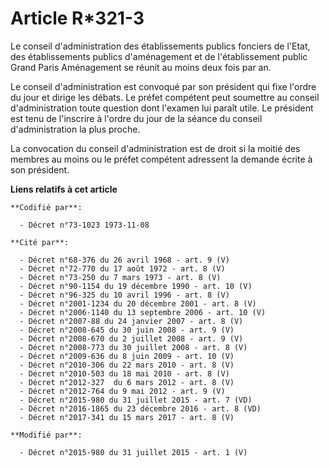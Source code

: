 # Article R*321-3

Le conseil d'administration des établissements publics fonciers de l'Etat, des établissements publics d'aménagement et de
l'établissement public Grand Paris Aménagement  se réunit au moins deux fois par an. 

Le conseil d'administration est convoqué par son président qui fixe l'ordre du jour et dirige les débats. Le préfet compétent
peut soumettre au conseil d'administration toute question dont l'examen lui paraît utile. Le président est tenu de l'inscrire
à l'ordre du jour de la séance du conseil d'administration la plus proche. 

La convocation du conseil d'administration est de droit si la moitié des membres au moins ou le préfet compétent adressent la
demande écrite à son président.

**Liens relatifs à cet article**

	**Codifié par**:

	  - Décret n°73-1023 1973-11-08

	**Cité par**:

	  - Décret n°68-376 du 26 avril 1968 - art. 9 (V)
	  - Décret n°72-770 du 17 août 1972 - art. 8 (V)
	  - Décret n°73-250 du 7 mars 1973 - art. 8 (V)
	  - Décret n°90-1154 du 19 décembre 1990 - art. 10 (V)
	  - Décret n°96-325 du 10 avril 1996 - art. 8 (V)
	  - Décret n°2001-1234 du 20 décembre 2001 - art. 8 (V)
	  - Décret n°2006-1140 du 13 septembre 2006 - art. 10 (V)
	  - Décret n°2007-88 du 24 janvier 2007 - art. 8 (V)
	  - Décret n°2008-645 du 30 juin 2008 - art. 9 (V)
	  - Décret n°2008-670 du 2 juillet 2008 - art. 9 (V)
	  - Décret n°2008-773 du 30 juillet 2008 - art. 8 (V)
	  - Décret n°2009-636 du 8 juin 2009 - art. 10 (V)
	  - Décret n°2010-306 du 22 mars 2010 - art. 8 (V)
	  - Décret n°2010-503 du 18 mai 2010 - art. 8 (V)
	  - Décret n°2012-327  du 6 mars 2012 - art. 8 (V)
	  - Décret n°2012-764 du 9 mai 2012 - art. 9 (V)
	  - Décret n°2015-980 du 31 juillet 2015 - art. 7 (VD)
	  - Décret n°2016-1865 du 23 décembre 2016 - art. 8 (VD)
	  - Décret n°2017-341 du 15 mars 2017 - art. 8 (V)

	**Modifié par**:

	  - Décret n°2015-980 du 31 juillet 2015 - art. 1 (V)
